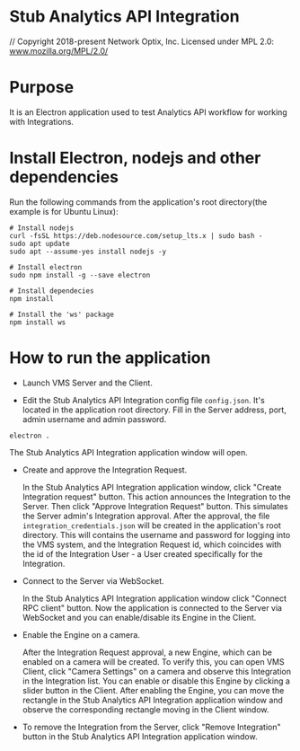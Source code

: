 # Stub Analytics API Integration

// Copyright 2018-present Network Optix, Inc. Licensed under MPL 2.0: www.mozilla.org/MPL/2.0/

# Purpose

It is an Electron application used to test Analytics API workflow for working with Integrations.

# Install Electron, nodejs and other dependencies

Run the following commands from the application's root directory(the example is for Ubuntu Linux):
```
# Install nodejs
curl -fsSL https://deb.nodesource.com/setup_lts.x | sudo bash -
sudo apt update
sudo apt --assume-yes install nodejs -y

# Install electron
sudo npm install -g --save electron

# Install dependecies
npm install

# Install the 'ws' package
npm install ws
```

# How to run the application

- Launch VMS Server and the Client.

- Edit the Stub Analytics API Integration config file `config.json`. It's located in the
    application root directory. Fill in the Server address, port, admin username and admin
    password.
```
electron .
```
The Stub Analytics API Integration application window will open.

- Create and approve the Integration Request.

    In the Stub Analytics API Integration application window, click "Create Integration request"
    button. This action announces the Integration to the Server. Then click "Approve Integration
    Request" button. This simulates the Server admin's Integration approval. After the approval,
    the file `integration_credentials.json` will be created in the application's root directory.
    This will contains the username and password for logging into the VMS system, and the
    Integration Request id, which coincides with the id of the Integration User - a User created
    specifically for the Integration.

- Connect to the Server via WebSocket.

    In the Stub Analytics API Integration application window click "Connect RPC client" button. Now
    the application is connected to the Server via WebSocket and you can enable/disable its Engine
    in the Client.

- Enable the Engine on a camera.

    After the Integration Request approval, a new Engine, which can be enabled on a camera will be
    created. To verify this, you can open VMS Client, click "Camera Settings" on a camera and
    observe this Integration in the Integration list. You can enable or disable this Engine by
    clicking a slider button in the Client. After enabling the Engine, you can move the rectangle
    in the Stub Analytics API Integration application window and observe the corresponding
    rectangle moving in the Client window.

- To remove the Integration from the Server, click "Remove Integration" button in the Stub
    Analytics API Integration application window.
